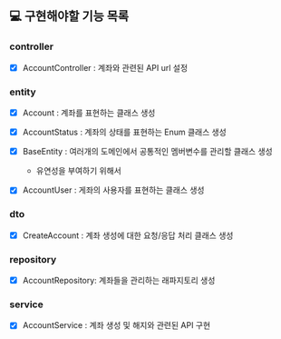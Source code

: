 ## 💻 구현해야할 기능 목록

### controller
- [x] AccountController : 계좌와 관련된 API url 설정

### entity
- [x] Account : 계좌를 표현하는 클래스 생성
- [x] AccountStatus : 계좌의 상태를 표현하는 Enum 클래스 생성
- [x] BaseEntity : 여러개의 도메인에서 공통적인 멤버변수를 관리할 클래스 생성
  - 유연성을 부여하기 위해서
- [x] AccountUser : 게좌의 사용자를 표현하는 클래스 생성


### dto 
- [x] CreateAccount : 계좌 생성에 대한 요청/응답 처리 클래스 생성

### repository
- [x] AccountRepository: 계좌들을 관리하는 래파지토리 생성 

### service
- [x] AccountService : 계좌 생성 및 해지와 관련된 API 구현 